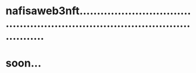 # nafisaweb3nft................................................................................................
# soon...
